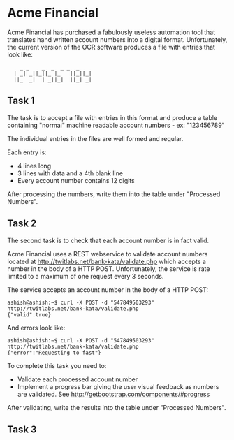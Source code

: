 # Acme Financial #

Acme Financial has purchased a fabulously useless automation tool that translates hand written account numbers into a digital format. 
Unfortunately, the current version of the OCR software produces a file with entries that look like:

```
    _ _    _  _  _ _  _
  | _| _||_||_ |_   ||_||_|
  ||_  _|  | _||_|  ||_| _| 
```

## Task 1 ##

The task is to accept a file with entries in this format and produce a table containing "normal" machine readable account numbers - ex: "123456789"

The individual entries in the files are well formed and regular. 

Each entry is:

* 4 lines long
* 3 lines with data and a 4th blank line 
* Every account number contains 12 digits

After processing the numbers, write them into the table under "Processed Numbers".

## Task 2 ##

The second task is to check that each account number is in fact valid.

Acme Financial uses a REST webservice to validate account numbers located at http://twitlabs.net/bank-kata/validate.php which accepts a number in the body of a HTTP POST. Unfortunately, the service is rate limited to a maximum of one request every 3 seconds.

The service accepts an account number in the body of a HTTP POST:

```
ashish@ashish:~$ curl -X POST -d "547849503293" http://twitlabs.net/bank-kata/validate.php
{"valid":true}
```

And errors look like:
```
ashish@ashish:~$ curl -X POST -d "547849503293" http://twitlabs.net/bank-kata/validate.php
{"error":"Requesting to fast"}
```

To complete this task you need to:
* Validate each processed account number
* Implement a progress bar giving the user visual feedback as numbers are validated. See http://getbootstrap.com/components/#progress 

After validating, write the results into the table under "Processed Numbers".

## Task 3 ##

